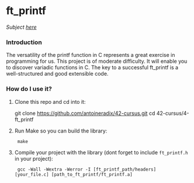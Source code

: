 # ft_printf
_Subject [here](../subjects/ft_printf.subject.pdf)_

### Introduction
The versatility of the printf function in C represents a great exercise in programming for
us. This project is of moderate difficulty. It will enable you to discover variadic functions
in C.
The key to a successful ft_printf is a well-structured and good extensible code.

### How do I use it?

1. Clone this repo and cd into it:

      git clone https://github.com/antoineradix/42-cursus.git
      cd 42-cursus/4-ft_printf
     
2. Run Make so you can build the library:
    
        make
        
 
3. Compile your project with the library (dont forget to include ``ft_printf.h`` in your project):

        gcc -Wall -Wextra -Werror -I [ft_printf_path/headers] [your_file.c] [path_to_ft_printf/ft_printf.a]
